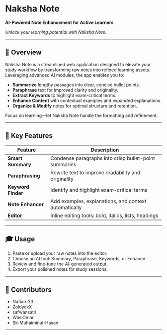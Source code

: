 # Naksha Note

**AI-Powered Note Enhancement for Active Learners**

_Unlock your learning potential with Naksha Note._

---

## 📖 Overview

Naksha Note is a streamlined web application designed to elevate your study workflow by transforming raw notes into refined learning assets. Leveraging advanced AI modules, the app enables you to:

- **Summarize** lengthy passages into clear, concise bullet points.
- **Paraphrase** text for improved clarity and originality.
- **Extract Keywords** to highlight exam-critical terms.
- **Enhance Content** with contextual examples and expanded explanations.
- **Organize & Modify** notes for optimal structure and retention.

Focus on learning—let Naksha Note handle the formatting and refinement.

---

## 🚀 Key Features

| Feature           | Description                                           |
|-------------------|-------------------------------------------------------|
| **Smart Summary** | Condense paragraphs into crisp bullet-point summaries |
| **Paraphrasing**  | Rewrite text to improve readability and originality   |
| **Keyword Finder**| Identify and highlight exam-critical terms            |
| **Note Enhancer** | Add examples, explanations, and context automatically |
| **Editor**        | Inline editing tools: bold, italics, lists, headings  |


---


## 🎓 Usage

1. Paste or upload your raw notes into the editor.
2. Choose an AI tool: Summary, Paraphrase, Keywords, or Enhance.
3. Review and fine‑tune the AI-generated output.
4. Export your polished notes for study sessions.

---

## 🤝 Contributors

- Nafian-23
- ZoldyckX
- safwansatil
- WasiOmar
- Sk-Muhaiminul-Hasan

---



